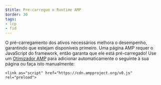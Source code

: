 ```yaml
---
$title: Pre-carregue o Runtime AMP
$order: 30
tags:
- lcp
- fid
---
```


O pré-carregamento dos ativos necessários melhora o desempenho, garantindo que estejam disponíveis primeiro. Uma página AMP requer o JavaScript do framework, então garanta que ele está pré-carregado! Use um [Otimizador AMP](https://amp.dev/documentation/guides-and-tutorials/optimize-and-measure/amp-optimizer-guide/) para adicionar automaticamente o seguinte à sua página ou faça isto manualmente:

```
<link as="script" href="https://cdn.ampproject.org/v0.js" rel="preload">
```
